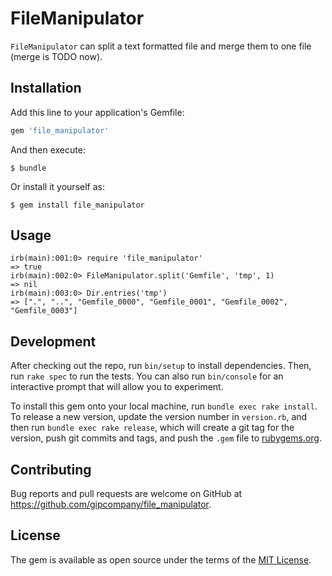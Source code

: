 # FileManipulator

`FileManipulator` can split a text formatted file and merge them to one file (merge is TODO now).

## Installation

Add this line to your application's Gemfile:

```ruby
gem 'file_manipulator'
```

And then execute:

    $ bundle

Or install it yourself as:

    $ gem install file_manipulator

## Usage

```
irb(main):001:0> require 'file_manipulator'
=> true
irb(main):002:0> FileManipulator.split('Gemfile', 'tmp', 1)
=> nil
irb(main):003:0> Dir.entries('tmp')
=> [".", "..", "Gemfile_0000", "Gemfile_0001", "Gemfile_0002", "Gemfile_0003"]
```

## Development

After checking out the repo, run `bin/setup` to install dependencies. Then, run `rake spec` to run the tests. You can also run `bin/console` for an interactive prompt that will allow you to experiment.

To install this gem onto your local machine, run `bundle exec rake install`. To release a new version, update the version number in `version.rb`, and then run `bundle exec rake release`, which will create a git tag for the version, push git commits and tags, and push the `.gem` file to [rubygems.org](https://rubygems.org).

## Contributing

Bug reports and pull requests are welcome on GitHub at https://github.com/gipcompany/file_manipulator.

## License

The gem is available as open source under the terms of the [MIT License](http://opensource.org/licenses/MIT).
